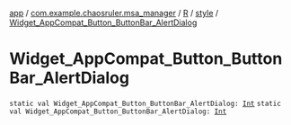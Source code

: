 [app](../../../index.md) / [com.example.chaosruler.msa_manager](../../index.md) / [R](../index.md) / [style](index.md) / [Widget_AppCompat_Button_ButtonBar_AlertDialog](.)

# Widget_AppCompat_Button_ButtonBar_AlertDialog

`static val Widget_AppCompat_Button_ButtonBar_AlertDialog: `[`Int`](https://kotlinlang.org/api/latest/jvm/stdlib/kotlin/-int/index.html)
`static val Widget_AppCompat_Button_ButtonBar_AlertDialog: `[`Int`](https://kotlinlang.org/api/latest/jvm/stdlib/kotlin/-int/index.html)